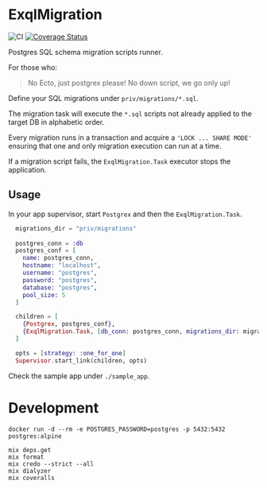 # ExqlMigration

![CI](https://github.com/visciang/exql_migration/workflows/CI/badge.svg)
[![Coverage Status](https://coveralls.io/repos/github/visciang/exql_migration/badge.svg?branch=master)](https://coveralls.io/github/visciang/exql_migration?branch=master)

Postgres SQL schema migration scripts runner.

For those who:

> No Ecto, just postgrex please!
> No down script, we go only up! 

Define your SQL migrations under `priv/migrations/*.sql`.

The migration task will execute the `*.sql` scripts not already applied to the target DB in alphabetic order.

Every migration runs in a transaction and acquire a `'LOCK ... SHARE MODE'` ensuring that one and only migration execution can run at a time.

If a migration script fails, the `ExqlMigration.Task` executor stops the application.

## Usage

In your app supervisor, start `Postgrex` and then the `ExqlMigration.Task`.

```elixir
  migrations_dir = "priv/migrations"
  
  postgres_conn = :db
  postgres_conf = [
    name: postgres_conn,
    hostname: "localhost",
    username: "postgres",
    password: "postgres",
    database: "postgres",
    pool_size: 5
  ]

  children = [
    {Postgrex, postgres_conf},
    {ExqlMigration.Task, [db_conn: postgres_conn, migrations_dir: migrations_dir]}
  ]

  opts = [strategy: :one_for_one]
  Supervisor.start_link(children, opts)
```

Check the sample app under `./sample_app`.

# Development

```shell
docker run -d --rm -e POSTGRES_PASSWORD=postgres -p 5432:5432 postgres:alpine

mix deps.get
mix format
mix credo --strict --all
mix dialyzer
mix coveralls
```
